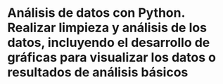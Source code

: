 # Análisis de datos con Python. Realizar limpieza y análisis de los datos, incluyendo el desarrollo de gráficas para visualizar los datos o resultados de análisis básicos